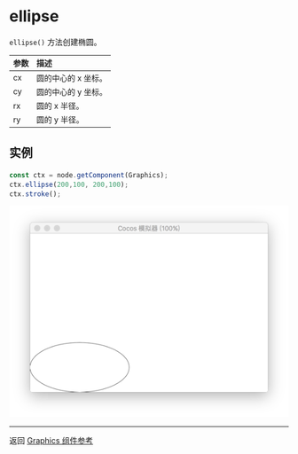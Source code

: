 # ellipse

`ellipse()` 方法创建椭圆。

| 参数 |   描述
| :-------------- | :----------- |
|cx | 圆的中心的 x 坐标。
|cy | 圆的中心的 y 坐标。
|rx | 圆的 x 半径。
|ry | 圆的 y 半径。

## 实例

```ts
const ctx = node.getComponent(Graphics);
ctx.ellipse(200,100, 200,100);
ctx.stroke();
```

<img src="./ellipse.png">

<hr>

返回 [Graphics 组件参考](../graphics.md)
